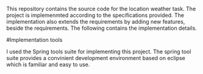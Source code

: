 This repository contains the source code for the location weather task. The project is implemenmted according to the specifications provided. The implementation also extends the requirements by adding new features, beside the requirements. The following contains the implementation details.


#Implementation tools

I used the Spring tools suite for implementing this project. The spring tool suite provides a convinient development environment based on eclipse which is familiar and easy to use. 
